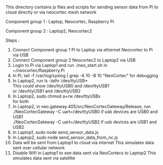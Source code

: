 This directory contains js files and scripts for sending sensor data from Pi to cloud directly or via neocortec mesh network

Component group 1 :
Laptop, Neocortec, Raspberry Pi

Component group 2 :
Laptop2, Neocortec2


Steps :

1. Connect Component group 1 
	Pi to Laptop via ethernet
	Neocortec to Pi via USB
2. Connect Component group 2
	Neocortec2 to Laptop2 via USB
3. Login to Pi via Laptop1 and run ./neo_start.sh in ~/neocortec/Raspberry.Pi 
4. In Pi, tail -f /var/log/syslog | grep -A 10 -B 10 "NeoCortec" for debugging
5. In Laptop2, run 
	ls -lathr /dev/ttyUSB*   
   This could show /dev/ttyUSB0 and /dev/ttyUSB1    
   				or /dev/ttyUSB1 and /dev/ttyUSB2
6. In Laptop2,
	sudo chmod a+rw /dev/ttyUSBx   
		for both
7. In Laptop2, in neo.gateway.405/src/NeoCortecGateway/Release, run     
	./NeoCortecGateway -C uart=/dev/ttyUSB0
		if usb devices are USB0 and USB1         
	./NeoCortecGateway -C uart=/dev/ttyUSB2
		if usb devices are USB1 and USB2
8. In Laptop1, 
		sudo node send_sensor_data.js
9. In Laptop2,
		sudo node send_sensor_data_from_nc.js
10. Data will be sent from Laptop1 to cloud via internet
	This simulates data sent over cellular network
11. Disable Wifi in Laptop1 to see data sent via NeoCortecs to Laptop2
	This simulates data sent via satellite
